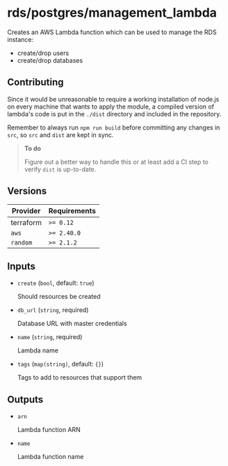 # rds/postgres/management_lambda

Creates an AWS Lambda function which can be used to manage the RDS instance:

- create/drop users
- create/drop databases

## Contributing

Since it would be unreasonable to require a working installation of node.js on every machine that wants to apply the module, a compiled version of lambda's code is put in the `./dist` directory and included in the repository.

Remember to always run `npm run build` before committing any changes in `src`, so `src` and `dist` are kept in sync.

> **To do**
>
> Figure out a better way to handle this or at least add a CI step to verify `dist` is up-to-date.

<!-- bin/docs -->

## Versions

| Provider | Requirements |
|-|-|
| terraform | `>= 0.12` |
| `aws` | `>= 2.40.0` |
| `random` | `>= 2.1.2` |

## Inputs

* `create` (`bool`, default: `true`)

    Should resources be created

* `db_url` (`string`, required)

    Database URL with master credentials

* `name` (`string`, required)

    Lambda name

* `tags` (`map(string)`, default: `{}`)

    Tags to add to resources that support them



## Outputs

* `arn`

    Lambda function ARN

* `name`

    Lambda function name
